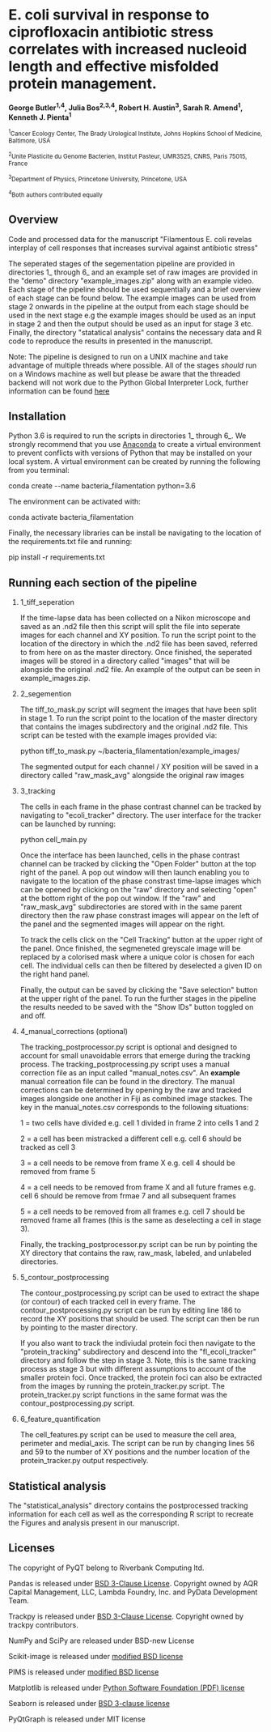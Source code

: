 # E. coli survival in response to ciprofloxacin antibiotic stress correlates with increased nucleoid length and effective misfolded protein management. 

**George Butler<sup>1,4</sup>, Julia Bos<sup>2,3,4</sup>, Robert H. Austin<sup>3</sup>, Sarah R. Amend<sup>1</sup>, Kenneth J. Pienta<sup>1</sup>**

<sup><sup>1</sup>Cancer Ecology Center, The Brady Urological Institute,  Johns Hopkins School of Medicine, Baltimore, USA</sup>

<sup><sup>2</sup>Unite Plasticite du Genome Bacterien, Institut Pasteur, UMR3525, CNRS, Paris 75015, France</sup>

<sup><sup>3</sup>Department of Physics, Princetone University, Princetone, USA</sup>

<sup><sup>4</sup>Both authors contributed equally</sup>

## Overview

Code and processed data for the manuscript "Filamentous E. coli revelas interplay of cell responses that increases survival against antibiotic stress"

The seperated stages of the segementation pipeline are provided in directories 1_ through 6_ and an example set of raw images are provided in the "demo" directory "example_images.zip" along with an example video. Each stage of the pipeline should be used sequentially and a brief overview of each stage can be found below. The example images can be used from stage 2 onwards in the pipeline at the output from each stage should be used in the next stage e.g the example images should be used as an input in stage 2 and then the output should be used as an input for stage 3 etc. Finally, the directory "statatical analysis" contains the necessary data and R code to reproduce the results in presented in the manuscript. 

Note: The pipeline is designed to run on a UNIX machine and take advantage of multiple threads where possible. All of the stages *should* run on a Windows machine as well but please be aware that the threaded backend will not work due to the Python Global Interpreter Lock, further information can be found [here](https://joblib.readthedocs.io/en/latest/parallel.html)

## Installation
Python 3.6 is required to run the scripts in directories 1_ through 6_. We strongly recommend that you use [Anaconda](https://www.anaconda.com/) to create a virtual environment to prevent conflicts with versions of Python that may be installed on your local system. A virtual environment can be created by running the following from you terminal: 

conda create --name bacteria_filamentation python=3.6

The environment can be activated with:

conda activate bacteria_filamentation 

Finally, the necessary libraries can be install be navigating to the location of the requirements.txt file and running:

pip install -r requirements.txt 
	

## Running each section of the pipeline

1. 1_tiff_seperation

	If the time-lapse data has been collected on a Nikon microscope and saved as an .nd2 file then this script will split the file into seperate images for each channel and XY position. To run the script point to the location of the directory in which the .nd2 file has been saved, referred to from here on as the master directory. Once finished, the seperated images will be stored in a directory called "images" that will be alongside the original .nd2 file. An example of the output can be seen in example_images.zip.
	
2. 2_segemention

	The tiff_to_mask.py script will segment the images that have been split in stage 1. To run the script point to the location of the master directory that contains the images subdirectory and the original .nd2 file. This script can be tested with the example images provided via:
	
	python tiff_to_mask.py ~/bacteria_filamentation/example_images/
	
	The segmented output for each channel / XY position will be saved in a directory called "raw_mask_avg" alongside the original raw images

3. 3_tracking

	The cells in each frame in the phase contrast channel can be tracked by navigating to "ecoli_tracker" directory. The user interface for the tracker can be launched by running:
	
	python cell_main.py
	
	Once the interface has been launched, cells in the phase contrast channel can be tracked by clicking the "Open Folder" button at the top right of the panel. A pop out window will then launch enabling you to navigate to the location of the phase constrast time-lapse images which can be opened by clicking on the "raw" directory and selecting "open" at the bottom right of the pop out window. If the "raw" and "raw_mask_avg" subdirectories are stored with in the same parent directory then the raw phase constrast images will appear on the left of the panel and the segmented images will appear on the right. 
	
	To track the cells click on the "Cell Tracking" button at the upper right of the panel. Once finished, the segmeneted greyscale image will be replaced by a colorised mask where a unique color is chosen for each cell. The individual cells can then be filtered by deselected a given ID on the right hand panel. 
	
	Finally, the output can be saved by clicking the "Save selection" button at the upper right of the panel. To run the further stages in the pipeline the results needed to be saved with the "Show IDs" button toggled on and off.

4. 4_manual_corrections (optional)

	The tracking_postprocessor.py script is optional and designed to account for small unavoidable errors that emerge during the tracking process. The tracking_postprocessing.py script uses a manual correction file as an input called "manual_notes.csv". An **example** manual correation file can be found in the directory. The manual corrections can be determined by opening by the raw and tracked images alongside one another in Fiji as combined image stackes. The key in the manual_notes.csv corresponds to the following situations:
	
	1 = two cells have divided e.g. cell 1 divided in frame 2 into cells 1 and 2 
	
	2 = a cell has been mistracked a different cell e.g. cell 6 should be tracked as cell 3 
	
	3 = a cell needs to be remove from frame X e.g. cell 4 should be removed from frame 5
	
	4 = a cell needs to be removed from frame X and all future frames e.g. cell 6 should be remove from frmae 7 and all subsequent frames 
	
	5 = a cell needs to be removed from all frames e.g. cell 7 should be removed frame all frames (this is the same as deselecting a cell in stage 3). 
	
	Finally, the tracking_postprocessor.py script can be run by pointing the XY directory that contains the raw, raw_mask, labeled, and unlabeled directories. 
										
5. 5_contour_postprocessing

	The contour_postprocessing.py script can be used to extract the shape (or contour) of each tracked cell in every frame. The contour_postprocessing.py script can be run by editing line 186 to record the XY positions that should be used. The script can then be run by pointing to the master directory. 
	
	If you also want to track the indiviudal protein foci then navigate to the "protein_tracking" subdirectory and descend into the "fl_ecoli_tracker" directory and follow the step in stage 3. Note, this is the same tracking process as stage 3 but with different assumptions to account of the smaller protein foci. Once tracked, the protein foci can also be extracted from the images by running the protein_tracker.py script. The protein_tracker.py script functions in the same format was the contour_postprocessing.py script. 
	
6. 6_feature_quantification

	The cell_features.py script can be used to measure the cell area, perimeter and medial_axis. The script can be run by changing lines 56 and 59 to the number of XY positions and the number location of the protein_tracker.py output respectively. 

## Statistical analysis

The "statistical_analysis" directory contains the postprocessed tracking information for each cell as well as the corresponding R script to recreate the Figures and analysis present in our manuscript. 

## Licenses
The copyright of PyQT belong to Riverbank Computing ltd.

Pandas is released under [BSD 3-Clause License](http://pandas.pydata.org/pandas-docs/stable/overview.html?highlight=bsd). Copyright owned by AQR Capital Management, LLC, Lambda Foundry, Inc. and PyData Development Team. 

Trackpy is released under [BSD 3-Clause License](https://github.com/soft-matter/trackpy/blob/master/LICENSE). Copyright owned by trackpy contributors.

NumPy and SciPy are released under BSD-new License

Scikit-image is released under [modified BSD license](https://github.com/scikit-image/scikit-image)

PIMS is released under [modified BSD license](https://github.com/soft-matter/pims/blob/master/license.txt)

Matplotlib is released under [Python Software Foundation (PDF) license](https://matplotlib.org/)

Seaborn is released under [BSD 3-clause license](https://github.com/mwaskom/seaborn/blob/master/LICENSE)

PyQtGraph is released under MIT license

